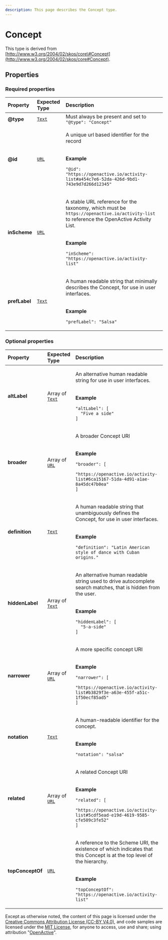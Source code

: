 ```yaml
---
description: This page describes the Concept type.
---
```


# Concept

This type is derived from [http://www.w3.org/2004/02/skos/core\#Concept](http://www.w3.org/2004/02/skos/core#Concept).

## **Properties**

### **Required properties**

<table>
  <thead>
    <tr>
      <th style="text-align:left">Property</th>
      <th style="text-align:left">Expected Type</th>
      <th style="text-align:left">Description</th>
    </tr>
  </thead>
  <tbody>
    <tr>
      <td style="text-align:left"><b>@type</b>
      </td>
      <td style="text-align:left"> <a href="https://schema.org/Text"><code>Text</code></a>
      </td>
      <td style="text-align:left">Must always be present and set to <code>&quot;@type&quot;: &quot;Concept&quot;</code>
      </td>
    </tr>
    <tr>
      <td style="text-align:left"><b>@id</b>
      </td>
      <td style="text-align:left"> <a href="https://schema.org/URL"><code>URL</code></a>
      </td>
      <td style="text-align:left">
        <p>A unique url based identifier for the record</p>
        <p>
          <br /><b>Example</b>
        </p>
        <p><code>&quot;@id&quot;: &quot;https://openactive.io/activity-list#a454c7e6-52da-426d-9bd1-743e9d7d266d12345&quot;</code>
        </p>
      </td>
    </tr>
    <tr>
      <td style="text-align:left"><b>inScheme</b>
      </td>
      <td style="text-align:left"> <a href="https://schema.org/URL"><code>URL</code></a>
      </td>
      <td style="text-align:left">
        <p>A stable URL reference for the taxonomy, which must be <code>https://openactive.io/activity-list</code> to
          reference the OpenActive Activity List.</p>
        <p>
          <br /><b>Example</b>
        </p>
        <p><code>&quot;inScheme&quot;: &quot;https://openactive.io/activity-list&quot;</code>
        </p>
      </td>
    </tr>
    <tr>
      <td style="text-align:left"><b>prefLabel</b>
      </td>
      <td style="text-align:left"> <a href="https://schema.org/Text"><code>Text</code></a>
      </td>
      <td style="text-align:left">
        <p>A human readable string that minimally describes the Concept, for use
          in user interfaces.</p>
        <p>
          <br /><b>Example</b>
        </p>
        <p><code>&quot;prefLabel&quot;: &quot;Salsa&quot;</code>
        </p>
      </td>
    </tr>
  </tbody>
</table>

### **Optional properties**

<table>
  <thead>
    <tr>
      <th style="text-align:left">Property</th>
      <th style="text-align:left">Expected Type</th>
      <th style="text-align:left">Description</th>
    </tr>
  </thead>
  <tbody>
    <tr>
      <td style="text-align:left"><b>altLabel</b>
      </td>
      <td style="text-align:left">Array of <a href="https://schema.org/Text"><code>Text</code></a>
      </td>
      <td style="text-align:left">
        <p>An alternative human readable string for use in user interfaces.</p>
        <p>
          <br /><b>Example</b>
        </p>
        <p><code>&quot;altLabel&quot;: [<br />  &quot;Five a side&quot;<br />]</code>
        </p>
      </td>
    </tr>
    <tr>
      <td style="text-align:left"><b>broader</b>
      </td>
      <td style="text-align:left">Array of <a href="https://schema.org/URL"><code>URL</code></a>
      </td>
      <td style="text-align:left">
        <p>A broader Concept URI</p>
        <p>
          <br /><b>Example</b>
        </p>
        <p><code>&quot;broader&quot;: [<br />  &quot;https://openactive.io/activity-list#6ca15167-51da-4d91-a1ae-8a45dc47b0ea&quot;<br />]</code>
        </p>
      </td>
    </tr>
    <tr>
      <td style="text-align:left"><b>definition</b>
      </td>
      <td style="text-align:left"> <a href="https://schema.org/Text"><code>Text</code></a>
      </td>
      <td style="text-align:left">
        <p>A human readable string that unambiguously defines the Concept, for use
          in user interfaces.</p>
        <p>
          <br /><b>Example</b>
        </p>
        <p><code>&quot;definition&quot;: &quot;Latin American style of dance with Cuban origins.&quot;</code>
        </p>
      </td>
    </tr>
    <tr>
      <td style="text-align:left"><b>hiddenLabel</b>
      </td>
      <td style="text-align:left">Array of <a href="https://schema.org/Text"><code>Text</code></a>
      </td>
      <td style="text-align:left">
        <p>An alternative human readable string used to drive autocomplete search
          matches, that is hidden from the user.</p>
        <p>
          <br /><b>Example</b>
        </p>
        <p><code>&quot;hiddenLabel&quot;: [<br />  &quot;5-a-side&quot;<br />]</code>
        </p>
      </td>
    </tr>
    <tr>
      <td style="text-align:left"><b>narrower</b>
      </td>
      <td style="text-align:left">Array of <a href="https://schema.org/URL"><code>URL</code></a>
      </td>
      <td style="text-align:left">
        <p>A more specific concept URI</p>
        <p>
          <br /><b>Example</b>
        </p>
        <p><code>&quot;narrower&quot;: [<br />  &quot;https://openactive.io/activity-list#b3829f3e-a63e-455f-a51c-1f50ecf85ad5&quot;<br />]</code>
        </p>
      </td>
    </tr>
    <tr>
      <td style="text-align:left"><b>notation</b>
      </td>
      <td style="text-align:left"> <a href="https://schema.org/Text"><code>Text</code></a>
      </td>
      <td style="text-align:left">
        <p>A human-readable identifier for the concept.</p>
        <p>
          <br /><b>Example</b>
        </p>
        <p><code>&quot;notation&quot;: &quot;salsa&quot;</code>
        </p>
      </td>
    </tr>
    <tr>
      <td style="text-align:left"><b>related</b>
      </td>
      <td style="text-align:left">Array of <a href="https://schema.org/URL"><code>URL</code></a>
      </td>
      <td style="text-align:left">
        <p>A related Concept URI</p>
        <p>
          <br /><b>Example</b>
        </p>
        <p><code>&quot;related&quot;: [<br />  &quot;https://openactive.io/activity-list#5cdf5ead-e19d-4619-9585-cfe509c3fe52&quot;<br />]</code>
        </p>
      </td>
    </tr>
    <tr>
      <td style="text-align:left"><b>topConceptOf</b>
      </td>
      <td style="text-align:left"> <a href="https://schema.org/URL"><code>URL</code></a>
      </td>
      <td style="text-align:left">
        <p>A reference to the Scheme URI, the existence of which indicates that this
          Concept is at the top level of the hierarchy.</p>
        <p>
          <br /><b>Example</b>
        </p>
        <p><code>&quot;topConceptOf&quot;: &quot;https://openactive.io/activity-list&quot;</code>
        </p>
      </td>
    </tr>
  </tbody>
</table>

Except as otherwise noted, the content of this page is licensed under the [Creative Commons Attribution License \(CC-BY V4.0\)](https://creativecommons.org/licenses/by/4.0/), and code samples are licensed under the [MIT License](https://opensource.org/licenses/MIT), for anyone to access, use and share; using attribution "[OpenActive](https://www.openactive.io/)".

